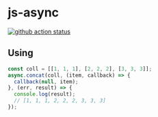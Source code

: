 # js-async

[![github action status](https://github.com/hexlet-components/js-async/workflows/Node%20CI/badge.svg)](https://github.com/hexlet-components/js-async/actions)

## Using

```javascript
const coll = [[1, 1, 1], [2, 2, 2], [3, 3, 3]];
async.concat(coll, (item, callback) => {
  callback(null, item);
}, (err, result) => {
  console.log(result);
  // [1, 1, 1, 2, 2, 2, 3, 3, 3]
});
```
